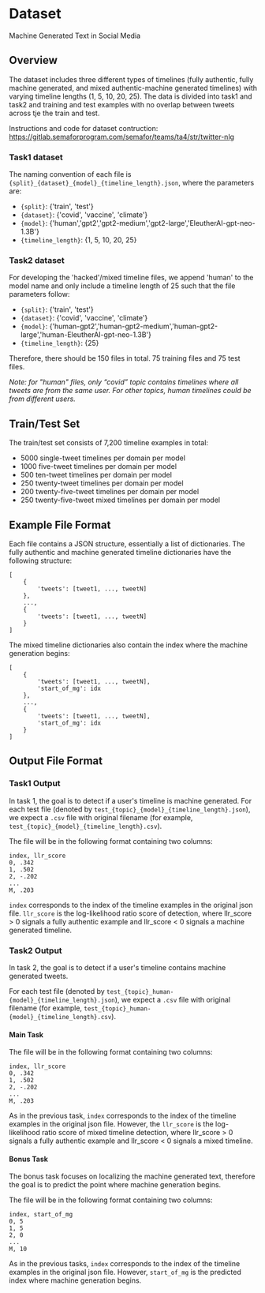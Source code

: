 # Dataset
Machine Generated Text in Social Media

## Overview
The dataset includes three different types of timelines (fully authentic, fully machine generated, and mixed authentic-machine generated timelines) with varying timeline lengths (1, 5, 10, 20, 25). The data is divided into task1 and task2 and training and test examples with no overlap between tweets across tje the train and test.

Instructions and code for dataset contruction: https://gitlab.semaforprogram.com/semafor/teams/ta4/str/twitter-nlg

### Task1 dataset
The naming convention of each file is `{split}_{dataset}_{model}_{timeline_length}.json`, where the parameters are:

- `{split}`: {'train', 'test'}
- `{dataset}`: {'covid', 'vaccine', 'climate'}
- `{model}`: {'human','gpt2','gpt2-medium','gpt2-large','EleutherAI-gpt-neo-1.3B'}
- `{timeline_length}`: {1, 5, 10, 20, 25}

### Task2 dataset
For developing the 'hacked'/mixed timeline files, we append 'human' to the model name and only include a timeline length of 25 such that the file parameters follow:

- `{split}`: {'train', 'test'}
- `{dataset}`: {'covid', 'vaccine', 'climate'}
- `{model}`: {'human-gpt2','human-gpt2-medium','human-gpt2-large','human-EleutherAI-gpt-neo-1.3B'}
- `{timeline_length}`: {25}

Therefore, there should be 150 files in total. 75 training files and 75 test files.

*Note: for "human" files, only “covid” topic contains timelines where all tweets are from the same user. For other topics, human timelines could be from different users.*


## Train/Test Set
The train/test set consists of 7,200 timeline examples in total:

- 5000 single-tweet timelines per domain per model
- 1000 five-tweet timelines per domain per model
- 500 ten-tweet timelines per domain per model
- 250 twenty-tweet timelines per domain per model
- 200 twenty-five-tweet timelines per domain per model
- 250 twenty-five-tweet mixed timelines per domain per model

## Example File Format

Each file contains a JSON structure, essentially a list of dictionaries. The fully authentic and machine generated timeline dictionaries have the following structure:

```
[
    {
        'tweets': [tweet1, ..., tweetN]
    },
    ...,
    {
        'tweets': [tweet1, ..., tweetN]
    }
]
```

The mixed timeline dictionaries also contain the index where the machine generation begins:

```
[
    {
        'tweets': [tweet1, ..., tweetN],
        'start_of_mg': idx
    },
    ...,
    {
        'tweets': [tweet1, ..., tweetN],
        'start_of_mg': idx
    }
]
```

## Output File Format

### Task1 Output

In task 1, the goal is to detect if a user's timeline is machine generated. For each test file (denoted by `test_{topic}_{model}_{timeline_length}.json`), we expect a `.csv` file with original filename (for example, `test_{topic}_{model}_{timeline_length}.csv`).

The file will be in the following format containing two columns:

```
index, llr_score
0, .342
1, .502
2, -.202
...
M, .203
```

`index` corresponds to the index of the timeline examples in the original json file. `llr_score` is the log-likelihood ratio score of detection, where llr_score > 0 signals a fully authentic example and llr_score < 0 signals a machine generated timeline.

### Task2 Output

In task 2, the goal is to detect if a user's timeline contains machine generated tweets. 

For each test file (denoted by `test_{topic}_human-{model}_{timeline_length}.json`), we expect a `.csv` file with original filename (for example, `test_{topic}_human-{model}_{timeline_length}.csv`).


#### Main Task
The file will be in the following format containing two columns:

```
index, llr_score
0, .342
1, .502
2, -.202
...
M, .203
```

As in the previous task, `index` corresponds to the index of the timeline examples in the original json file. However, the `llr_score` is the log-likelihood ratio score of mixed timeline detection, where llr_score > 0 signals a fully authentic example and llr_score < 0 signals a mixed timeline.

#### Bonus Task

The bonus task focuses on localizing the machine generated text, therefore the goal is to predict the point where machine generation begins.

The file will be in the following format containing two columns:

```
index, start_of_mg
0, 5
1, 5
2, 0
...
M, 10
```

As in the previous tasks, `index` corresponds to the index of the timeline examples in the original json file. However, `start_of_mg` is the predicted index where machine generation begins.

